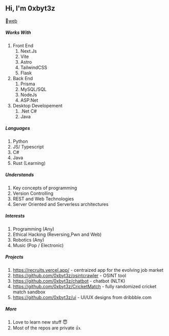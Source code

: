 ## Hi, I'm 0xbyt3z

🔗[web](https://byt3z.vercel.app)

##### Works With

1. Front End 
    1. Next.Js
    2. Vite
    3. Astro
    4. TailwindCSS
    5. Flask
2. Back End 
    1. Prisma
    2. MySQL/SQL
    3. NodeJs
    4. ASP.Net
3. Desktop Developement 
    1. .Net C#
    2. Java

##### Languages

1. Python
2. JS/ Typescript
3. C#
4. Java
5. Rust (Learning)

##### Understands

1. Key concepts of programming
2. Version Controlling
3. REST and Web Technologies
4. Server Oriented and Serverless architectures

##### Interests

1. Programming (Any)
2. Ethical Hacking (Reversing,Pwn and Web)
3. Robotics (Any)
4. Music (Pop / Electronic)


##### Projects
1. https://recruits.vercel.app/ - centraized app for the evolving job market
2. https://github.com/0xbyt3z/osintcrawler - OSINT tool
3. https://github.com/0xbyt3z/chatbot - chatbot (NLTK)
4. https://github.com/0xbyt3z/CricketMatch - fully randomized cricket match sandbox
5. https://github.com/0xbyt3z/ui - UI/UX designs from dribbble.com

##### More

1. Love to learn new stuff 😇
2. Most of the repos are private 👍.
